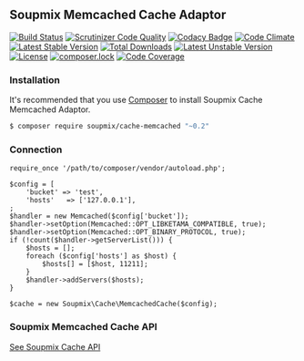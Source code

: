 ## Soupmix Memcached Cache Adaptor

[![Build Status](https://travis-ci.org/soupmix/cache-memcached.svg?branch=master)](https://travis-ci.org/soupmix/cache-memcached) [![Scrutinizer Code Quality](https://scrutinizer-ci.com/g/soupmix/cache-memcached/badges/quality-score.png?b=master)](https://scrutinizer-ci.com/g/soupmix/cache-memcached/?branch=master) [![Codacy Badge](https://api.codacy.com/project/badge/Grade/f2fd85aaddc44793bfc25020802ee5f2)](https://www.codacy.com/app/mehmet/cache-memcached?utm_source=github.com&amp;utm_medium=referral&amp;utm_content=soupmix/cache-memcached&amp;utm_campaign=Badge_Grade) [![Code Climate](https://codeclimate.com/github/soupmix/cache-memcached/badges/gpa.svg)](https://codeclimate.com/github/soupmix/cache-memcached) 
[![Latest Stable Version](https://poser.pugx.org/soupmix/cache-memcached/v/stable)](https://packagist.org/packages/soupmix/cache-memcached) [![Total Downloads](https://poser.pugx.org/soupmix/cache-memcached/downloads)](https://packagist.org/packages/soupmix/cache-memcached) [![Latest Unstable Version](https://poser.pugx.org/soupmix/cache-memcached/v/unstable)](https://packagist.org/packages/soupmix/cache-memcached) [![License](https://poser.pugx.org/soupmix/cache-memcached/license)](https://packagist.org/packages/soupmix/cache-memcached) [![composer.lock](https://poser.pugx.org/soupmix/cache-memcached/composerlock)](https://packagist.org/packages/soupmix/cache-memcached) [![Code Coverage](https://scrutinizer-ci.com/g/soupmix/cache-memcached/badges/coverage.png?b=master)](https://scrutinizer-ci.com/g/soupmix/cache-memcached/?branch=master)


### Installation

It's recommended that you use [Composer](https://getcomposer.org/) to install Soupmix Cache Memcached Adaptor.

```bash
$ composer require soupmix/cache-memcached "~0.2"
```

### Connection
```
require_once '/path/to/composer/vendor/autoload.php';

$config = [
    'bucket' => 'test',
    'hosts'   => ['127.0.0.1'],
;
$handler = new Memcached($config['bucket']);
$handler->setOption(Memcached::OPT_LIBKETAMA_COMPATIBLE, true);
$handler->setOption(Memcached::OPT_BINARY_PROTOCOL, true);
if (!count($handler->getServerList())) {
    $hosts = [];
    foreach ($config['hosts'] as $host) {
        $hosts[] = [$host, 11211];
    }
    $handler->addServers($hosts);
}

$cache = new Soupmix\Cache\MemcachedCache($config);
```


### Soupmix Memcached Cache API

[See Soupmix Cache API](https://github.com/soupmix/cache-base/blob/master/README.md)
